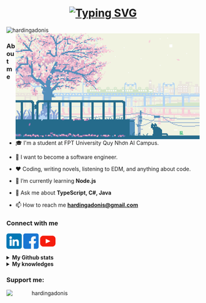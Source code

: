 <h1 align="center">
	<a href="https://github.com/hardingadonis">
		<img src="https://readme-typing-svg.demolab.com?font=Roboto+Condensed&size=30&pause=1000&center=true&vCenter=true&random=false&width=435&lines=Hi!+%F0%9F%99%8B%E2%80%8D%E2%99%82%EF%B8%8F;I'm+Minh+V%C6%B0%C6%A1ng!+%E2%99%89" alt="Typing SVG" />
	</a>
</h1>

<div align="center">
	<div align="left">
		<img src="https://komarev.com/ghpvc/?username=hardingadonis&label=Profile%20views&color=0e75b6&style=flat" alt="hardingadonis" />
	</div>
	<div>
		<img align="right" atl="Banner" width="480" src="imgs/peaceful-banner.gif"/>
	</div>
</div>

### About me

- 🎓 I'm a student at FPT University Quy Nhơn AI Campus.

- 🔮 I want to become a software engineer.

- ❤️ Coding, writing novels, listening to EDM, and anything about code.

- 🔭 I’m currently learning **Node.js**

- 💬 Ask me about **TypeScript, C#, Java**

- 📫 How to reach me **hardingadonis@gmail.com**

### Connect with me

<div>
	<p align="left">
		<a href="https://linkedin.com/in/hardingadonis" target="blank"><img align="center" src="imgs/linkedin.png" alt="hardingadonis" width="40" /></a>
		<a href="https://fb.com/adonis.harding" target="blank"><img align="center" src="imgs/facebook.png" alt="adonis.harding" width="40" /></a>
		<a href="https://www.youtube.com/@adonis.harding" target="blank"><img align="center" src="imgs/youtube.png" alt="adonis.harding" width="40" /></a>
	</p>
</div>

<details>
	<summary>
		<b>My Github stats</b>
	</summary>
	<div align="center">
		<picture>
			<source srcset="https://github-readme-stats.vercel.app/api?username=hardingadonis&theme=dark" media="(prefers-color-scheme: dark)"/>
			<source srcset="https://github-readme-stats.vercel.app/api?username=hardingadonis&theme=light" media="(prefers-color-scheme: light)"/>
			<img src="https://github-readme-stats.vercel.app/api?username=hardingadonis"/>
		</picture>
	</div>
</details>

<details>
	<summary>
		<b>My knowledges</b>
	</summary>
	<div align="center">
		<h3>⚙️⚙️ Technical ⚙️⚙️</h3>
  		<a href="https://github.com/hardingadonis">
    		<img src="https://skillicons.dev/icons?i=nestjs,dotnet,nextjs" />
  		</a>
	</div>
	<div align="center">
		<h3>💾💾 Database 💾💾</h3>
  		<a href="https://github.com/hardingadonis">
    		<img src="https://skillicons.dev/icons?i=postgres,supabase,mongodb,prisma" />
  		</a>
	</div>
	<div align="center">
		<h3>♾️♾️ DevOps ♾️♾️</h3>
  		<a href="https://github.com/hardingadonis">
    		<img src="https://skillicons.dev/icons?i=githubactions,docker,kubernetes" />
  		</a>
	</div>
	<div align="center">
		<h3>👨‍💻👨‍💻 Others 👨‍💻👨‍💻</h3>
  		<a href="https://github.com/hardingadonis">
    		<img src="https://skillicons.dev/icons?i=git,github,cmake,arch" />
  		</a>
	</div>
</details>

### Support me:

<div align="center">
	<a href="https://ko-fi.com/hardingadonis">
		<img align="left" src="https://cdn.ko-fi.com/cdn/kofi3.png?v=3" height="50" width="210" alt="hardingadonis" />
	</a>
</div>
